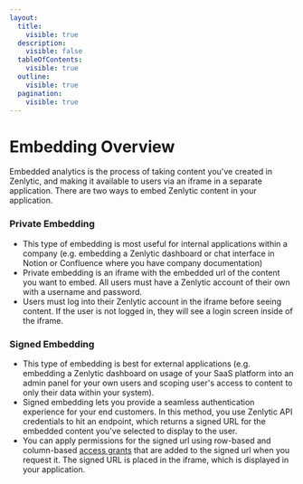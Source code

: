 ```yaml
---
layout:
  title:
    visible: true
  description:
    visible: false
  tableOfContents:
    visible: true
  outline:
    visible: true
  pagination:
    visible: true
---
```


# Embedding Overview

Embedded analytics is the process of taking content you've created in Zenlytic, and making it available to users via an iframe in a separate application. There are two ways to embed Zenlytic content in your application.

### Private Embedding

* This type of embedding is most useful for internal applications within a company (e.g. embedding a Zenlytic dashboard or chat interface in Notion or Confluence where you have company documentation)
* Private embedding is an iframe with the embedded url of the content you want to embed. All users must have a Zenlytic account of their own with a username and password.
* Users must log into their Zenlytic account in the iframe before seeing content. If the user is not logged in, they will see a login screen inside of the iframe.

### Signed Embedding

* This type of embedding is best for external applications (e.g. embedding a Zenlytic dashboard on usage of your SaaS platform into an admin panel for your own users and scoping user's access to content to only their data within your system).
* Signed embedding lets you provide a seamless authentication experience for your end customers. In this method, you use Zenlytic API credentials to hit an endpoint, which returns a signed URL for the embedded content you've selected to display to the user.
* You can apply permissions for the signed url using row-based and column-based [access grants](../data-modeling/access_grants.md) that are added to the signed url when you request it. The signed URL is placed in the iframe, which is displayed in your application.
